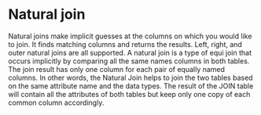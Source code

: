 # Natural join

Natural joins make implicit guesses at the columns on which you would like to join.
It finds matching columns and returns the results.
Left, right, and outer natural joins are all supported.
A natural join is a type of equi join that occurs implicitly by comparing all the same names columns in both tables.
The join result has only one column for each pair of equally named columns.
In other words, the Natural Join helps to join the two tables based on the same attribute name and the
data types.
The result of the JOIN table will contain all the attributes of both tables but keep only one copy of each common
column accordingly.
